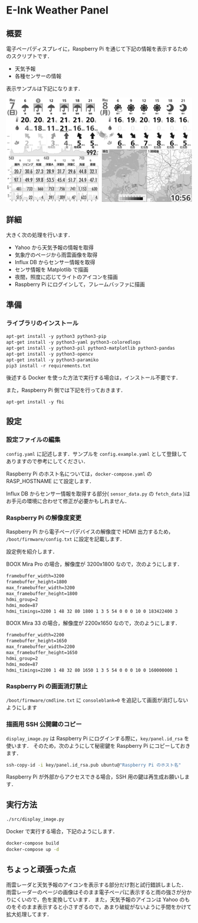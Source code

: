 # E-Ink Weather Panel

## 概要

電子ペーパディスプレイに，Raspberry Pi を通じて下記の情報を表示するためのスクリプトです．

- 天気予報
- 各種センサーの情報

表示サンプルは下記になります．

![表示サンプル](img/example.png)

## 詳細

大きく次の処理を行います．

- Yahoo から天気予報の情報を取得
- 気象庁のページから雨雲画像を取得
- Influx DB からセンサー情報を取得
- センサ情報を Matplotlib で描画
- 夜間，照度に応じてライトのアイコンを描画
- Raspberry Pi にログインして，フレームバッファに描画

## 準備

### ライブラリのインストール

```bash:bash
apt-get install -y python3 python3-pip
apt-get install -y python3-yaml python3-coloredlogs
apt-get install -y python3-pil python3-matplotlib python3-pandas
apt-get install -y python3-opencv
apt-get install -y python3-paramiko
pip3 install -r requirements.txt
```

後述する Docker を使った方法で実行する場合は，インストール不要です．

また，Raspberry Pi 側では下記を行っておきます．

```bash:bash
apt-get install -y fbi
```

## 設定

### 設定ファイルの編集

`config.yaml` に記述します．サンプルを `config.example.yaml` として登録してありますので参考にしてください．

Raspberry Pi のホスト名については，`docker-compose.yaml` の RASP_HOSTNAME にて設定します．

Influx DB からセンサー情報を取得する部分( `sensor_data.py` の `fetch_data` )はお手元の環境に合わせて修正が必要かもしれません．

### Raspberry Pi の解像度変更

Raspberry Pi から電子ペーパデバイスの解像度で HDMI 出力するため，
`/boot/firmware/config.txt` に設定を記載します．

設定例を紹介します．

BOOX Mira Pro の場合，解像度が 3200x1800 なので，次のようにします．

```text
framebuffer_width=3200
framebuffer_height=1800
max_framebuffer_width=3200
max_framebuffer_height=1800
hdmi_group=2
hdmi_mode=87
hdmi_timings=3200 1 48 32 80 1800 1 3 5 54 0 0 0 10 0 183422400 3
```

BOOX Mira 33 の場合，解像度が 2200x1650 なので，次のようにします．

```text
framebuffer_width=2200
framebuffer_height=1650
max_framebuffer_width=2200
max_framebuffer_height=1650
hdmi_group=2
hdmi_mode=87
hdmi_timings=2200 1 48 32 80 1650 1 3 5 54 0 0 0 10 0 160000000 1
```

### Raspberry Pi の画面消灯禁止

`/boot/firmware/cmdline.txt` に `consoleblank=0` を追記して画面が消灯しないようにします

### 描画用 SSH 公開鍵のコピー

`display_image.py` は Raspberry Pi にログインする際に，`key/panel.id_rsa` を使います．
そのため，次のようにして秘密鍵を Raspberry Pi にコピーしておきます．

```bash
ssh-copy-id -i key/panel.id_rsa.pub ubuntu@"Raspberry Pi のホスト名"
```

Raspberry Pi が外部からアクセスできる場合，SSH 用の鍵は再生成お願いします．

## 実行方法

```bash
./src/display_image.py
```

Docker で実行する場合，下記のようにします．

```bash
docker-compose build
docker-compose up -d
```

## ちょっと頑張った点

雨雲レーダと天気予報のアイコンを表示する部分だけ割と試行錯誤しました．
雨雲レーダーのページの画像はそのまま電子ペーパに表示すると雨の強さが分かりにくいので，色を変換しています．
また，天気予報のアイコンは Yahoo のものをそのまま表示すると小さすぎるので，あまり破綻がないように手間をかけて拡大処理してます．
